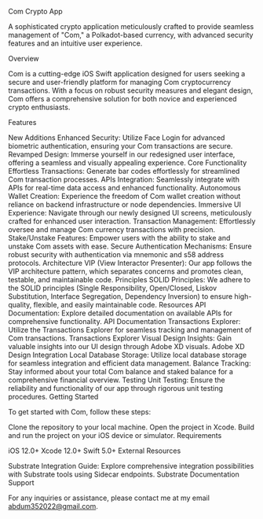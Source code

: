 
Com Crypto App

A sophisticated crypto application meticulously crafted to provide seamless management of "Com," a Polkadot-based currency, with advanced security features and an intuitive user experience.

Overview

Com is a cutting-edge iOS Swift application designed for users seeking a secure and user-friendly platform for managing Com cryptocurrency transactions. With a focus on robust security measures and elegant design, Com offers a comprehensive solution for both novice and experienced crypto enthusiasts.

Features

New Additions
Enhanced Security: Utilize Face Login for advanced biometric authentication, ensuring your Com transactions are secure.
Revamped Design: Immerse yourself in our redesigned user interface, offering a seamless and visually appealing experience.
Core Functionality
Effortless Transactions: Generate bar codes effortlessly for streamlined Com transaction processes.
APIs Integration: Seamlessly integrate with APIs for real-time data access and enhanced functionality.
Autonomous Wallet Creation: Experience the freedom of Com wallet creation without reliance on backend infrastructure or node dependencies.
Immersive UI Experience: Navigate through our newly designed UI screens, meticulously crafted for enhanced user interaction.
Transaction Management: Effortlessly oversee and manage Com currency transactions with precision.
Stake/Unstake Features: Empower users with the ability to stake and unstake Com assets with ease.
Secure Authentication Mechanisms: Ensure robust security with authentication via mnemonic and s58 address protocols.
Architecture
VIP (View Interactor Presenter): Our app follows the VIP architecture pattern, which separates concerns and promotes clean, testable, and maintainable code.
Principles
SOLID Principles: We adhere to the SOLID principles (Single Responsibility, Open/Closed, Liskov Substitution, Interface Segregation, Dependency Inversion) to ensure high-quality, flexible, and easily maintainable code.
Resources
API Documentation: Explore detailed documentation on available APIs for comprehensive functionality. API Documentation
Transactions Explorer: Utilize the Transactions Explorer for seamless tracking and management of Com transactions. Transactions Explorer
Visual Design Insights: Gain valuable insights into our UI design through Adobe XD visuals. Adobe XD Design
Integration
Local Database Storage: Utilize local database storage for seamless integration and efficient data management.
Balance Tracking: Stay informed about your total Com balance and staked balance for a comprehensive financial overview.
Testing
Unit Testing: Ensure the reliability and functionality of our app through rigorous unit testing procedures.
Getting Started

To get started with Com, follow these steps:

Clone the repository to your local machine.
Open the project in Xcode.
Build and run the project on your iOS device or simulator.
Requirements

iOS 12.0+
Xcode 12.0+
Swift 5.0+
External Resources

Substrate Integration Guide: Explore comprehensive integration possibilities with Substrate tools using Sidecar endpoints. Substrate Documentation
Support

For any inquiries or assistance, please contact me at my email abdum352022@gmail.com.








